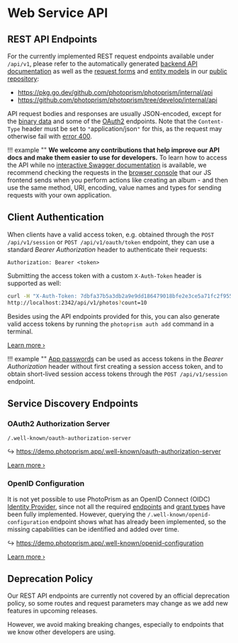 # Web Service API

## REST API Endpoints

For the currently implemented REST request endpoints available under `/api/v1`, please refer to the automatically generated [backend API documentation](https://github.com/photoprism/photoprism/issues/2132#issuecomment-2227337416) as well as the [request forms](https://pkg.go.dev/github.com/photoprism/photoprism/internal/form) and [entity models](https://pkg.go.dev/github.com/photoprism/photoprism/internal/entity) in our [public repository](https://github.com/photoprism/photoprism/tree/develop/internal):

- https://pkg.go.dev/github.com/photoprism/photoprism/internal/api
- https://github.com/photoprism/photoprism/tree/develop/internal/api

API request bodies and responses are usually JSON-encoded, except for the [binary data](thumbnails.md) and some of the [OAuth2](oauth2.md) endpoints. Note that the `Content-Type` header must be set to `"`application/json`"` for this, as the request may otherwise fail with [error 400](https://github.com/photoprism/photoprism/issues/4354).

!!! example ""
    **We welcome any contributions that help improve our API docs and make them easier to use for developers.** To learn how to access the API while no [interactive Swagger documentation](https://github.com/photoprism/photoprism/issues/2132) is available, we recommend checking the requests in the [browser console](../../getting-started/troubleshooting/logs.md#__tabbed_1_2) that our JS frontend sends when you perform actions like creating an album - and then use the same method, URI, encoding, value names and types for sending requests with your own application.

## Client Authentication

When clients have a valid access token, e.g. obtained through the `POST /api/v1/session` or `POST /api/v1/oauth/token` endpoint, they can use a standard *Bearer Authorization* header to authenticate their requests:

```
Authorization: Bearer <token>
```

Submitting the access token with a custom `X-Auth-Token` header is supported as well:

```bash
curl -H "X-Auth-Token: 7dbfa37b5a3db2a9e9dd186479018bfe2e3ce5a71fc2f955" \
http://localhost:2342/api/v1/photos?count=10
```

Besides using the API endpoints provided for this, you can also generate valid access tokens by running the `photoprism auth add` command in a terminal.

[Learn more ›](auth.md)

!!! example ""
    [App passwords](../../user-guide/settings/account.md#apps-and-devices) can be used as access tokens in the *Bearer Authorization* header without first creating a session access token, and to obtain short-lived session access tokens through the `POST /api/v1/session` endpoint.

## Service Discovery Endpoints

### OAuth2 Authorization Server

```
/.well-known/oauth-authorization-server
```

↪ <https://demo.photoprism.app/.well-known/oauth-authorization-server>

[Learn more ›](oauth2.md)

### OpenID Configuration

It is not yet possible to use PhotoPrism as an OpenID Connect (OIDC) [Identity Provider](oidc.md#identity-providers), since not all the required [endpoints](https://github.com/photoprism/photoprism/issues/4368) and [grant types](oauth2.md) have been fully implemented. However, querying the `/.well-known/openid-configuration` endpoint shows what has already been implemented, so the missing capabilities can be identified and added over time.

↪ <https://demo.photoprism.app/.well-known/openid-configuration>

[Learn more ›](oidc.md)

## Deprecation Policy

Our REST API endpoints are currently not covered by an official deprecation policy, so some routes and request parameters may change as we add new features in upcoming releases.

However, we avoid making breaking changes, especially to endpoints that we know other developers are using.
